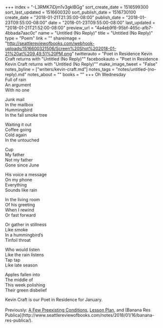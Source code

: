 +++
index = "-L3RMK7iDjm1v3gkIBGg"
sort_create_date = 1516599300
sort_last_updated = 1516600320
sort_publish_date = 1516730100
create_date = "2018-01-21T21:35:00-08:00"
publish_date = "2018-01-23T09:55:00-08:00"
date = "2018-01-23T09:55:00-08:00"
last_updated = "2018-01-21T21:52:00-08:00"
preview_url = "4a4eb9f8-95bf-465c-afb7-4bbada7aac0c"
name = "Untitled (No Reply)"
title = "Untitled (No Reply)"
type = "Poem"
link = ""
shareimage = "http://seattlereviewofbooks.com/webhook-uploads/1516600321506/Screen%20Shot%202018-01-21%20at%209.49.51%20PM.png"
twitterauto = "Poet in Residence Kevin Craft returns with \"Untitled (No Reply)\""
facebookauto = "Poet in Residence Kevin Craft returns with \"Untitled (No Reply)\""
make_image_tweet = "False"
notes_byline = ["writers/kevin-craft.md"]
notes_tags = "notes/untitled-(no-reply).md"
notes_about = ""
books = ""
+++
Oh Wednesday<br>
Full of rain<br>
An argument<br>
With no one

Junk mail<br>
In the mailbox<br>
Hummingbird<br>
In the fall smoke tree

Waiting it out<br>
Coffee going<br>
Cold again<br>
In the untouched

Cup<br>
My father<br>
Not my father<br>
Gone since June

His voice a message<br>
On my phone<br>
Everything<br>
Sounds like rain

In the living room<br>
Of his greeting<br>
When I rewind<br>
Or fast forward

Or gather in stillness<br>
Like smoke<br>
In a hummingbird’s<br>
Tinfoil throat

Who would listen<br>
Like the rain listens<br>
Tap tap<br>
Like late season

Apples fallen into<br>
The middle of<br>
This week polishing<br>
Their green disbelief

<p class="poem-footer">Kevin Craft is our Poet in Residence for January.<br><br>Previously: <a href="http://www.seattlereviewofbooks.com/notes/2018/01/02/a-few-preexisting-conditions/">A Few Preexisting Conditions</a>, <a href="http://www.seattlereviewofbooks.com/notes/2018/01/09/lesson-plan/">Lesson Plan</a>, and [Banana Res Publica](http://www.seattlereviewofbooks.com/notes/2018/01/16/banana-res-publica/).</p>